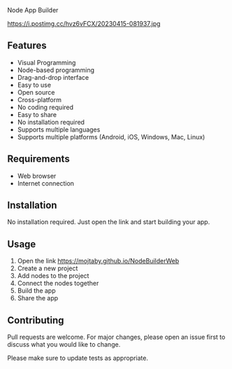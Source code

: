 Node App Builder 

https://i.postimg.cc/hvz6vFCX/20230415-081937.jpg

## Features

- Visual Programming
- Node-based programming
- Drag-and-drop interface
- Easy to use
- Open source
- Cross-platform
- No coding required
- Easy to share
- No installation required
- Supports multiple languages
- Supports multiple platforms (Android, iOS, Windows, Mac, Linux)

## Requirements

- Web browser
- Internet connection

## Installation

No installation required. Just open the link and start building your app.

## Usage

1. Open the link https://mojtaby.github.io/NodeBuilderWeb
2. Create a new project
3. Add nodes to the project
4. Connect the nodes together
5. Build the app
6. Share the app

## Contributing

Pull requests are welcome. For major changes, please open an issue first to discuss what you would like to change.

Please make sure to update tests as appropriate.

